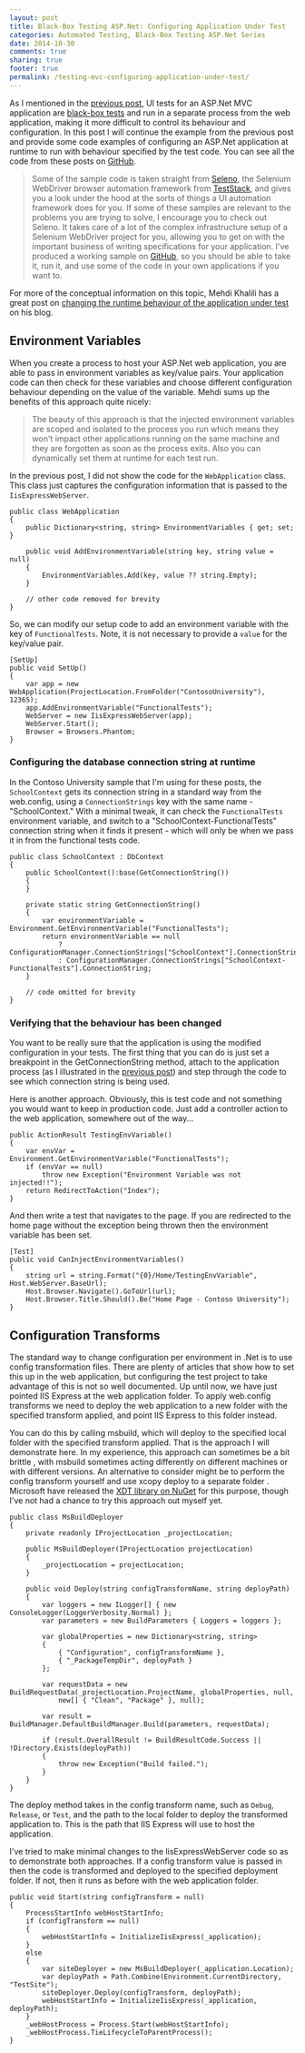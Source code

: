 ```yaml
---
layout: post
title: Black-Box Testing ASP.Net: Configuring Application Under Test
categories: Automated Testing, Black-Box Testing ASP.Net Series
date: 2014-10-30
comments: true
sharing: true
footer: true
permalink: /testing-mvc-configuring-application-under-test/
---
```


As I mentioned in the [previous post](/testing-mvc-application-with-iis-express-webdriver/), UI tests for an ASP.Net MVC application are [black-box tests](http://en.wikipedia.org/wiki/Black-box_testing) and run in a separate process from the web application, making it more difficult to control its behaviour and configuration. In this post I will continue the example from the previous post and provide some code examples of configuring an ASP.Net application at runtime to run with behaviour specified by the test code. You can see all the code from these posts on [GitHub](https://github.com/mwhelan/MvcTestingSamples). 
<!--excerpt-->

> Some of the sample code is taken straight from [Seleno](https://github.com/TestStack/TestStack.Seleno), the Selenium WebDriver browser automation framework from [TestStack](http://teststack.net/), and gives you a look under the hood at the sorts of things a UI automation framework does for you. If some of these samples are relevant to the problems you are trying to solve, I encourage you to check out Seleno. It takes care of a lot of the complex infrastructure setup of a Selenium WebDriver project for you, allowing you to get on with the important business of writing specifications for your application. I've produced a working sample on [GitHub](https://github.com/mwhelan/MvcTestingSamples), so you should be able to take it, run it, and use some of the code in your own applications if you want to.

For more of the conceptual information on this topic, Mehdi Khalili has a great post on [changing the runtime behaviour of the application under test](http://www.mehdi-khalili.com/changing-runtime-behavior-of-application-under-test) on his blog.

## Environment Variables
When you create a process to host your ASP.Net web application, you are able to pass in environment variables as key/value pairs. Your application code can then check for these variables and choose different configuration behaviour depending on the value of the variable. Mehdi sums up the benefits of this approach quite nicely:

> The beauty of this approach is that the injected environment variables are scoped and isolated to the process you run which means they won't impact other applications running on the same machine and they are forgotten as soon as the process exits. Also you can dynamically set them at runtime for each test run.

In the previous post, I did not show the code for the `WebApplication` class. This class just captures the configuration information that is passed to the `IisExpressWebServer`.

    public class WebApplication
    {
        public Dictionary<string, string> EnvironmentVariables { get; set; }

        public void AddEnvironmentVariable(string key, string value = null)
        {
            EnvironmentVariables.Add(key, value ?? string.Empty);
        }

		// other code removed for brevity
    }

So, we can modify our setup code to add an environment variable with the key of `FunctionalTests`. Note, it is not necessary to provide a `value` for the key/value pair.

    [SetUp]
    public void SetUp()
    {
        var app = new WebApplication(ProjectLocation.FromFolder("ContosoUniversity"), 12365);
        app.AddEnvironmentVariable("FunctionalTests");
        WebServer = new IisExpressWebServer(app);
        WebServer.Start();
        Browser = Browsers.Phantom;
    }

### Configuring the database connection string at runtime
In the Contoso University sample that I'm using for these posts, the `SchoolContext` gets its connection string in a standard way from the web.config, using a `ConnectionStrings` key with the same name - "SchoolContext." With a minimal tweak, it can check the `FunctionalTests` environment variable, and switch to a "SchoolContext-FunctionalTests" connection string when it finds it present - which will only be when we pass it in from the functional tests code.

	public class SchoolContext : DbContext
    {
        public SchoolContext():base(GetConnectionString())
        {
        }

        private static string GetConnectionString()
        {
            var environmentVariable = Environment.GetEnvironmentVariable("FunctionalTests");
            return environmentVariable == null 
                ? ConfigurationManager.ConnectionStrings["SchoolContext"].ConnectionString 
                : ConfigurationManager.ConnectionStrings["SchoolContext-FunctionalTests"].ConnectionString;
        }

        // code omitted for brevity
    }

### Verifying that the behaviour has been changed
You want to be really sure that the application is using the modified configuration in your tests. The first thing that you can do is just set a breakpoint in the GetConnectionString method, attach to the application process (as I illustrated in the [previous post](/testing-mvc-application-with-iis-express-webdriver/)) and step through the code to see which connection string is being used.

Here is another approach. Obviously, this is test code and not something you would want to keep in production code. Just add a controller action to the web application, somewhere out of the way...

    public ActionResult TestingEnvVariable()
    {
        var envVar = Environment.GetEnvironmentVariable("FunctionalTests");
        if (envVar == null)
            throw new Exception("Environment Variable was not injected!!");
        return RedirectToAction("Index");
    }

And then write a test that navigates to the page. If you are redirected to the home page without the exception being thrown then the environment variable has been set.

    [Test]
    public void CanInjectEnvironmentVariables()
    {
        string url = string.Format("{0}/Home/TestingEnvVariable", Host.WebServer.BaseUrl);
        Host.Browser.Navigate().GoToUrl(url);
        Host.Browser.Title.Should().Be("Home Page - Contoso University");
    }

## Configuration Transforms
The standard way to change configuration per environment in .Net is to use config transformation files. There are plenty of articles that show how to set this up in the web application, but configuring the test project to take advantage of this is not so well documented. Up until now, we have just pointed IIS Express at the web application folder. To apply web.config transforms we need to deploy the web application to a new folder with the specified transform applied, and point IIS Express to this folder instead. 

You can do this by calling msbuild, which will deploy to the specified local folder with the specified transform applied. That is the approach I will demonstrate here. In my experience, this approach can sometimes be a bit brittle , with msbuild sometimes acting differently on different machines or with different versions. An alternative to consider might be to perform the config transform yourself and use xcopy deploy to a separate folder . Microsoft have released the [XDT library on NuGet](https://www.nuget.org/packages/Microsoft.Web.Xdt/) for this purpose, though I've not had a chance to try this approach out myself yet.

    public class MsBuildDeployer
    {
        private readonly IProjectLocation _projectLocation;

        public MsBuildDeployer(IProjectLocation projectLocation)
        {
            _projectLocation = projectLocation;
        }

        public void Deploy(string configTransformName, string deployPath)
        {
            var loggers = new ILogger[] { new ConsoleLogger(LoggerVerbosity.Normal) };
            var parameters = new BuildParameters { Loggers = loggers };

            var globalProperties = new Dictionary<string, string>
	        {
	            { "Configuration", configTransformName },
                { "_PackageTempDir", deployPath }
	        };

            var requestData = new BuildRequestData(_projectLocation.ProjectName, globalProperties, null, 
                new[] { "Clean", "Package" }, null);

            var result = BuildManager.DefaultBuildManager.Build(parameters, requestData);

            if (result.OverallResult != BuildResultCode.Success || !Directory.Exists(deployPath))
            {
                throw new Exception("Build failed.");
            }
        }
    }

The deploy method takes in the config transform name, such as `Debug`, `Release`, or `Test`, and the path to the local folder to deploy the transformed application to. This is the path that IIS Express will use to host the application.

I've tried to make minimal changes to the IisExpressWebServer code so as to demonstrate both approaches. If a config transform value is passed in then the code is transformed and deployed to the specified deployment folder. If not, then it runs as before with the web application folder. 

    public void Start(string configTransform = null)
    {
        ProcessStartInfo webHostStartInfo;
        if (configTransform == null)
        {
            webHostStartInfo = InitializeIisExpress(_application);
        }
        else
        {
            var siteDeployer = new MsBuildDeployer(_application.Location);
            var deployPath = Path.Combine(Environment.CurrentDirectory, "TestSite");
            siteDeployer.Deploy(configTransform, deployPath);
            webHostStartInfo = InitializeIisExpress(_application, deployPath);
        }
        _webHostProcess = Process.Start(webHostStartInfo);
        _webHostProcess.TieLifecycleToParentProcess();
    }




